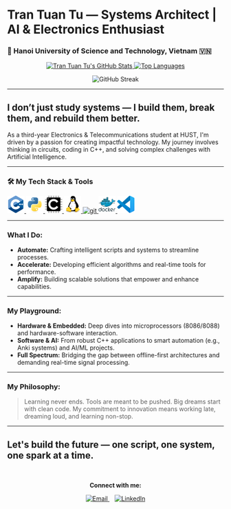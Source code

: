 # Tran Tuan Tu — Systems Architect | AI & Electronics Enthusiast

### 📍 Hanoi University of Science and Technology, Vietnam 🇻🇳

<p align="center">
  <a href="https://github.com/tuantu102">
    <img src="https://github-readme-stats.vercel.app/api?username=tuantu102&show_icons=true&theme=tokyonight&icon_color=79ff97&hide_border=true&count_private=true" alt="Tran Tuan Tu's GitHub Stats" />
  </a>
  <a href="https://github.com/tuantu102">
    <img src="https://github-readme-stats.vercel.app/api/top-langs/?username=tuantu102&layout=compact&theme=tokyonight&hide_border=true" alt="Top Languages" />
  </a>
</p>

<p align="center">
  <img src="https://github-readme-streak-stats.herokuapp.com/?user=tuantu102&theme=tokyonight&hide_border=true" alt="GitHub Streak" />
</p>

---

## I don’t just study systems — I build them, break them, and rebuild them better.

As a third-year Electronics & Telecommunications student at HUST, I'm driven by a passion for creating impactful technology. My journey involves thinking in circuits, coding in C++, and solving complex challenges with Artificial Intelligence.

---

### 🛠️ My Tech Stack & Tools

<p align="left">
  <a href="https://www.cplusplus.com/" target="_blank" rel="noreferrer"> <img src="https://raw.githubusercontent.com/devicons/devicon/master/icons/cplusplus/cplusplus-original.svg" alt="cplusplus" width="40" height="40"/> </a>
  <a href="https://www.python.org" target="_blank" rel="noreferrer"> <img src="https://raw.githubusercontent.com/devicons/devicon/master/icons/python/python-original.svg" alt="python" width="40" height="40"/> </a>
  <a href="https://developer.arm.com/" target="_blank" rel="noreferrer"> <img src="https://raw.githubusercontent.com/devicons/devicon/master/icons/embeddedc/embeddedc-original.svg" alt="embeddedc" width="40" height="40"/> </a>
  <a href="https://www.linux.org/" target="_blank" rel="noreferrer"> <img src="https://raw.githubusercontent.com/devicons/devicon/master/icons/linux/linux-original.svg" alt="linux" width="40" height="40"/> </a>
  <a href="https://git-scm.com/" target="_blank" rel="noreferrer"> <img src="https://www.vectorlogo.zone/logos/git-scm/git-scm-icon.svg" alt="git" width="40" height="40"/> </a>
  <a href="https://www.docker.com/" target="_blank" rel="noreferrer"> <img src="https://raw.githubusercontent.com/devicons/devicon/master/icons/docker/docker-original-wordmark.svg" alt="docker" width="40" height="40"/> </a>
  <a href="https://code.visualstudio.com/" target="_blank" rel="noreferrer"> <img src="https://raw.githubusercontent.com/devicons/devicon/master/icons/vscode/vscode-original.svg" alt="vscode" width="40" height="40"/> </a>
</p>

---

### What I Do:

* **Automate:** Crafting intelligent scripts and systems to streamline processes.
* **Accelerate:** Developing efficient algorithms and real-time tools for performance.
* **Amplify:** Building scalable solutions that empower and enhance capabilities.

---

### My Playground:

* **Hardware & Embedded:** Deep dives into microprocessors (8086/8088) and hardware-software interaction.
* **Software & AI:** From robust C++ applications to smart automation (e.g., Anki systems) and AI/ML projects.
* **Full Spectrum:** Bridging the gap between offline-first architectures and demanding real-time signal processing.

---

### My Philosophy:

> Learning never ends. Tools are meant to be pushed. Big dreams start with clean code.
> My commitment to innovation means working late, dreaming loud, and learning non-stop.

---

## Let's build the future — one script, one system, one spark at a time.

<br>

<p align="center">
  <b>Connect with me:</b>
</p>
<p align="center">
  <a href="mailto:trantuantu2004@gmail.com">
    <img src="https://img.shields.io/badge/Email-D14836?style=for-the-badge&logo=gmail&logoColor=white" alt="Email">
  </a>
  &nbsp;&nbsp;
  <a href="https://www.linkedin.com/in/tuantu102/">
    <img src="https://img.shields.io/badge/LinkedIn-0077B5?style=for-the-badge&logo=linkedin&logoColor=white" alt="LinkedIn">
  </a>
</p>
